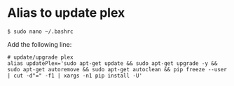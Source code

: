 # Alias to update plex

```
$ sudo nano ~/.bashrc
```

Add the following line:
```
# update/upgrade plex
alias updatePlex='sudo apt-get update && sudo apt-get upgrade -y && sudo apt-get autoremove && sudo apt-get autoclean && pip freeze --user | cut -d"=" -f1 | xargs -n1 pip install -U'
```
